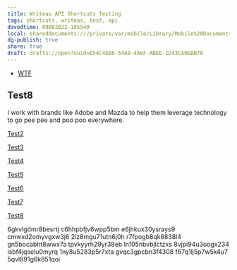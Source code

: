 ```yaml
---
title: Writeas API Shortcuts Testing
tags: shortcuts, writeas, test, api
davodtime: 09082022-105540
local: shareddocuments:///private/var/mobile/Library/Mobile%20Documents/iCloud~md~obsidian/Documents/OBSHIDDIAN/drafts/E54C4EB6-54A9-4A6F-ABEE-1D43CA0EBB78.md
dg-publish: true
share: true
draft: drafts://open?uuid=E54C4EB6-54A9-4A6F-ABEE-1D43CA0EBB78
---
```

- [WTF](https://davidblue.wtf/drafts/E54C4EB6-54A9-4A6F-ABEE-1D43CA0EBB78.html)

## Test8
I work with brands like Adobe and Mazda to help them leverage technology to go pee pee and poo poo everywhere.

[Test2](https://writeas.com/401ye3hp22dxn1mn)

[Test3](https://writeas.com/lvr2ea1y6fcvq065)

[Test4](https://writeas.com/nay487vx89g8okp3)

[Test5](https://writeas.com/xpgkbpjh5mgnnhfj)

[Test6](https://writeas.com/fmcle15e5pr84g59)

[Test7](https://writeas.com/18lowi7z6rf170hx.md)

[Test8](https://writeas.com/gt2dj1rhn158ekke)

6gkvlgdmr8besrtj
c6hhpbfjv6wpp5bm
e6jhkux30ysrays9
cmwxd2omyvgxw3j6
2iz8mgu71utn6j0h
r7fpogb8qk6838l4
gn5bocabht8wwx7a
tpvkyyrh29yr38eb
ln105nbvbjlctzxs
8vjpi94u3oogx234
isbf4jqselu0myrq
1ny8u5283p5r7xta
gvqc3gpcbn3f4308
f67q1lj5p7w5k4u7
5qvl891g6k851qoi